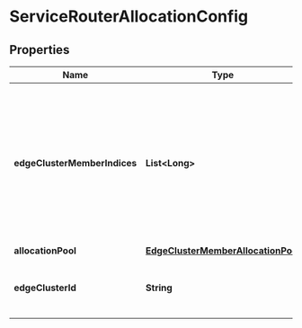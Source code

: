 # ServiceRouterAllocationConfig

## Properties
Name | Type | Description | Notes
------------ | ------------- | ------------- | -------------
**edgeClusterMemberIndices** | **List&lt;Long&gt;** | For TIER 1 logical router, for manual placement of service router within the cluster, edge cluster member indices needs to be provided else same will be auto-allocated. You can provide maximum two indices for HA ACTIVE_STANDBY.  |  [optional]
**allocationPool** | [**EdgeClusterMemberAllocationPool**](EdgeClusterMemberAllocationPool.md) |  |  [optional]
**edgeClusterId** | **String** | To reallocate TIER1 logical router on new or existing edge cluster  | 
